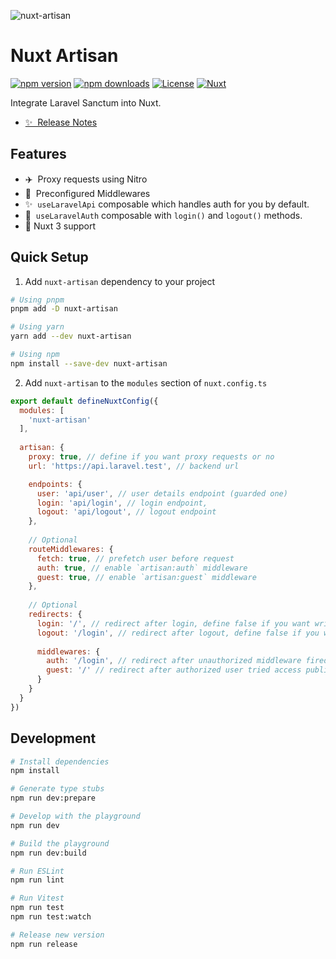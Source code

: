 ![nuxt-artisan](https://socialify.git.ci/oleghalin/nuxt-artisan/image?description=1&font=Bitter&language=1&name=1&theme=Dark)
# Nuxt Artisan

[![npm version][npm-version-src]][npm-version-href]
[![npm downloads][npm-downloads-src]][npm-downloads-href]
[![License][license-src]][license-href]
[![Nuxt][nuxt-src]][nuxt-href]

Integrate Laravel Sanctum into Nuxt.

- [✨ &nbsp;Release Notes](/CHANGELOG.md)

## Features

- ✈️ &nbsp;Proxy requests using Nitro
- 💂 &nbsp;Preconfigured Middlewares
- ✨ &nbsp;`useLaravelApi` composable which handles auth for you by default.
- 🔐 &nbsp;`useLaravelAuth` composable with `login()` and `logout()` methods.
- 🚀 Nuxt 3 support

## Quick Setup

1. Add `nuxt-artisan` dependency to your project

```bash
# Using pnpm
pnpm add -D nuxt-artisan

# Using yarn
yarn add --dev nuxt-artisan

# Using npm
npm install --save-dev nuxt-artisan
```

2. Add `nuxt-artisan` to the `modules` section of `nuxt.config.ts`

```js
export default defineNuxtConfig({
  modules: [
    'nuxt-artisan'
  ],
  
  artisan: {
    proxy: true, // define if you want proxy requests or no
    url: 'https://api.laravel.test', // backend url 

    endpoints: {
      user: 'api/user', // user details endpoint (guarded one)
      login: 'api/login', // login endpoint,
      logout: 'api/logout', // logout endpoint
    },
    
    // Optional
    routeMiddlewares: {
      fetch: true, // prefetch user before request
      auth: true, // enable `artisan:auth` middleware
      guest: true, // enable `artisan:guest` middleware
    },
    
    // Optional
    redirects: {
      login: '/', // redirect after login, define false if you want write own logic
      logout: '/login', // redirect after logout, define false if you want write own logic
      
      middlewares: {
        auth: '/login', // redirect after unauthorized middleware fired, define false if you want write custom one.
        guest: '/' // redirect after authorized user tried access public guest only page, define false if you want write custom one.
      }
    }
  }
})
```

## Development

```bash
# Install dependencies
npm install

# Generate type stubs
npm run dev:prepare

# Develop with the playground
npm run dev

# Build the playground
npm run dev:build

# Run ESLint
npm run lint

# Run Vitest
npm run test
npm run test:watch

# Release new version
npm run release
```

<!-- Badges -->
[npm-version-src]: https://img.shields.io/npm/v/nuxt-artisan/latest.svg?style=flat&colorA=18181B&colorB=28CF8D
[npm-version-href]: https://npmjs.com/package/nuxt-artisan

[npm-downloads-src]: https://img.shields.io/npm/dm/nuxt-artisan.svg?style=flat&colorA=18181B&colorB=28CF8D
[npm-downloads-href]: https://npmjs.com/package/nuxt-artisan

[license-src]: https://img.shields.io/npm/l/nuxt-artisan.svg?style=flat&colorA=18181B&colorB=28CF8D
[license-href]: https://npmjs.com/package/nuxt-artisan

[nuxt-src]: https://img.shields.io/badge/Nuxt-18181B?logo=nuxt.js
[nuxt-href]: https://nuxt.com
